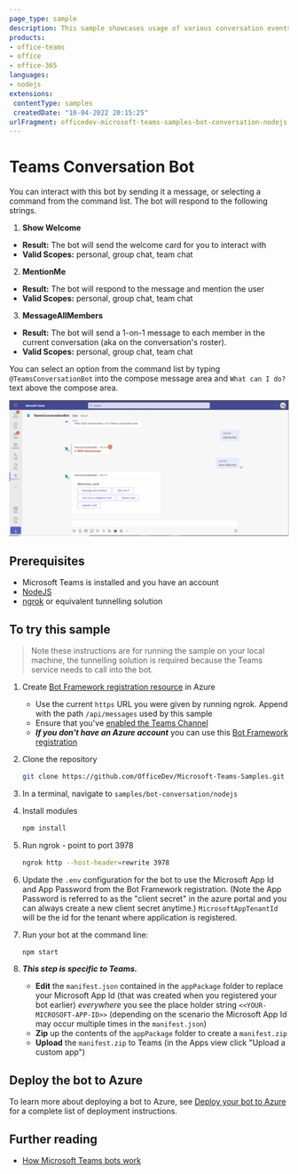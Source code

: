 ```yaml
---
page_type: sample
description: This sample showcases usage of various conversation events for teams bot for both personal and teams scope.
products:
- office-teams
- office
- office-365
languages:
- nodejs
extensions:
 contentType: samples
 createdDate: "10-04-2022 20:15:25"
urlFragment: officedev-microsoft-teams-samples-bot-conversation-nodejs
---
```


# Teams Conversation Bot

You can interact with this bot by sending it a message, or selecting a command from the command list. The bot will respond to the following strings. 

1. **Show Welcome**
  - **Result:** The bot will send the welcome card for you to interact with
  - **Valid Scopes:** personal, group chat, team chat
2. **MentionMe**
  - **Result:** The bot will respond to the message and mention the user
  - **Valid Scopes:** personal, group chat, team chat
3. **MessageAllMembers**
  - **Result:** The bot will send a 1-on-1 message to each member in the current conversation (aka on the conversation's roster).
  - **Valid Scopes:** personal, group chat, team chat

You can select an option from the command list by typing ```@TeamsConversationBot``` into the compose message area and ```What can I do?``` text above the compose area.

![Conversation Bot](Images/ConversationBot.gif)

## Prerequisites

- Microsoft Teams is installed and you have an account
- [NodeJS](https://nodejs.org/en/)
- [ngrok](https://ngrok.com/) or equivalent tunnelling solution

## To try this sample

> Note these instructions are for running the sample on your local machine, the tunnelling solution is required because
the Teams service needs to call into the bot.

1) Create [Bot Framework registration resource](https://docs.microsoft.com/en-us/azure/bot-service/bot-service-quickstart-registration) in Azure
    - Use the current `https` URL you were given by running ngrok. Append with the path `/api/messages` used by this sample
    - Ensure that you've [enabled the Teams Channel](https://docs.microsoft.com/en-us/azure/bot-service/channel-connect-teams?view=azure-bot-service-4.0)
    - __*If you don't have an Azure account*__ you can use this [Bot Framework registration](https://docs.microsoft.com/en-us/microsoftteams/platform/bots/how-to/create-a-bot-for-teams#register-your-web-service-with-the-bot-framework)


1) Clone the repository

    ```bash
    git clone https://github.com/OfficeDev/Microsoft-Teams-Samples.git
    ```

1) In a terminal, navigate to `samples/bot-conversation/nodejs`

1) Install modules

    ```bash
    npm install
    ```

1) Run ngrok - point to port 3978

    ```bash
    ngrok http --host-header=rewrite 3978
    ```

1) Update the `.env` configuration for the bot to use the Microsoft App Id and App Password from the Bot Framework registration. (Note the App Password is referred to as the "client secret" in the azure portal and you can always create a new client secret anytime.) `MicrosoftAppTenantId` will be the id for the tenant where application is registered.

1) Run your bot at the command line:

    ```bash
    npm start
    ```

1) __*This step is specific to Teams.*__
    - **Edit** the `manifest.json` contained in the  `appPackage` folder to replace your Microsoft App Id (that was created when you registered your bot earlier) *everywhere* you see the place holder string `<<YOUR-MICROSOFT-APP-ID>>` (depending on the scenario the Microsoft App Id may occur multiple times in the `manifest.json`)
    - **Zip** up the contents of the `appPackage` folder to create a `manifest.zip`
    - **Upload** the `manifest.zip` to Teams (in the Apps view click "Upload a custom app")

## Deploy the bot to Azure

To learn more about deploying a bot to Azure, see [Deploy your bot to Azure](https://aka.ms/azuredeployment) for a complete list of deployment instructions.

## Further reading

- [How Microsoft Teams bots work](https://docs.microsoft.com/en-us/azure/bot-service/bot-builder-basics-teams?view=azure-bot-service-4.0&tabs=javascript)

